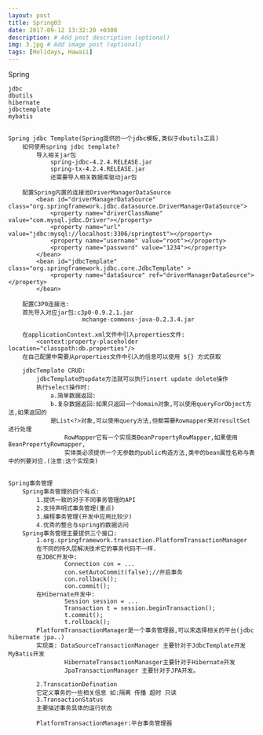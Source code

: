 ```yaml
---
layout: post
title: Spring03
date: 2017-09-12 13:32:20 +0300
description: # Add post description (optional)
img: 3.jpg # Add image post (optional)
tags: [Holidays, Hawaii]
---
```



Spring

	jdbc
	dbutils
	hibernate
	jdbctemplate
	mybatis


	Spring jdbc Template(Spring提供的一个jdbc模板,类似于dbutils工具)
		如何使用spring jdbc template?
			导入相关jar包
				spring-jdbc-4.2.4.RELEASE.jar
				spring-tx-4.2.4.RELEASE.jar
				还需要导入相关数据库驱动jar包

		配置Spring内置的连接池DriverManagerDataSource
			<bean id="driverManagerDataSource" class="org.springframework.jdbc.datasource.DriverManagerDataSource">
				<property name="driverClassName" value="com.mysql.jdbc.Driver"></property>
				<property name="url" value="jdbc:mysql://localhost:3306/springtest"></property>
				<property name="username" value="root"></property>
				<property name="password" value="1234"></property>
			</bean>
			<bean id="jdbcTemplate" class="org.springframework.jdbc.core.JdbcTemplate" >
				<property name="dataSource" ref="driverManagerDataSource"></property>
			</bean>

        配置C3P0连接池:
        首先导入对应jar包:c3p0-0.9.2.1.jar
        				 mchange-commons-java-0.2.3.4.jar

        在applicationContext.xml文件中引入properties文件:
         	<context:property-placeholder location="classpath:db.properties"/>
        在自己配置中需要从properties文件中引入的信息可以使用 ${} 方式获取

        jdbcTemplate CRUD:
        	jdbcTemplate的update方法就可以执行insert update delete操作
        	执行select操作时:
        		a.简单数据返回:
        		b.复杂数据返回:如果只返回一个domain对象,可以使用queryForObject方法,如果返回的
        		是List<?>对象,可以使用query方法,但都需要Rowmapper来对resultSet进行处理
        			RowMapper它有一个实现类BeanPropertyRowMapper,如果使用BeanPropertyRowmapper,
        			实体类必须提供一个无参数的public构造方法,类中的bean属性名称与表中的列要对应.(注意:这个实现类)


	Spring事务管理
		Spring事务管理的四个有点:
			1.提供一致的对于不同事务管理的API
			2.支持声明式事务管理(重点)
			3.编程事务管理(开发中应用比较少)
			4.优秀的整合与spring的数据访问
		Spring事务管理主要提供三个接口:
			1.org.springframework.transaction.PlatformTransactionManager
			在不同的持久层解决技术它的事务代码不一样.
			在JDBC开发中:
					Connection con = ...
					con.setAutoCommit(false);//开启事务
					con.rollback();
					con.commit();
			在Hibernate开发中:
					Session session = ...
					Transaction t = session.beginTransaction();
					t.commit();
					t.rollback();	
			PlatformTransactionManager是一个事务管理器,可以来选择相关的平台(jdbc hibernate jpa..)
			实现类: DataSourceTransactionManager 主要针对于JdbcTemplate开发  MyBatis开发
					HibernateTransactionManasger主要针对于Hibernate开发
					JpaTransactionManager 主要针对于JPA开发。

			2.TranscationDefination
			它定义事务的一些相关信息 如:隔离 传播 超时 只读
			3.TransactionStatus	
			主要描述事务具体的运行状态

			PlatformTransactionManager:平台事务管理器
			
